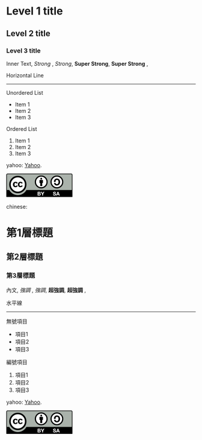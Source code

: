 # Level 1 title

## Level 2 title

### Level 3 title
 
Inner Text, _Strong_ , *Strong*, **Super Strong**, __Super Strong__ , 

Horizontal Line

---

Unordered List

  * Item 1
  * Item 2
  * Item 3

Ordered List

  1. Item 1
  2. Item 2
  3. Item 3

yahoo: [Yahoo](http://tw.yahoo.com/).

![](CC-BY-SA_icon.svg)

chinese:
# 第1層標題

## 第2層標題

### 第3層標題
 
內文, _強調_ , *強調*, **超強調**, __超強調__ , 

水平線

---

無號項目

  * 項目1
  * 項目2
  * 項目3

編號項目

  1. 項目1
  2. 項目2
  3. 項目3

yahoo: [Yahoo](http://tw.yahoo.com/).

![](CC-BY-SA_icon.svg)

